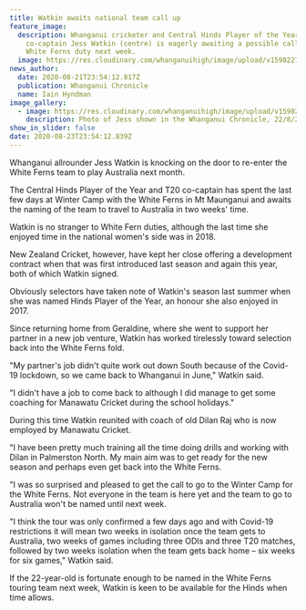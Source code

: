 ```yaml
---
title: Watkin awaits national team call up
feature_image:
  description: Whanganui cricketer and Central Hinds Player of the Year and T20
    co-captain Jess Watkin (centre) is eagerly awaiting a possible call up for
    White Ferns duty next week.
  image: https://res.cloudinary.com/whanganuihigh/image/upload/v1598227009/News/Jess_Watkin._chron_22.8.20.jpg
news_author:
  date: 2020-08-21T23:54:12.817Z
  publication: Whanganui Chronicle
  name: Iain Hyndman
image_gallery:
  - image: https://res.cloudinary.com/whanganuihigh/image/upload/v1598228982/News/Jess_Watkin_chron_22.8.20_snip.jpg
    description: Photo of Jess shown in the Whanganui Chronicle, 22/8/20.  Photo supplied.
show_in_slider: false
date: 2020-08-23T23:54:12.839Z
---
```

Whanganui allrounder Jess Watkin is knocking on the door to re-enter the White Ferns team to play Australia next month.

The Central Hinds Player of the Year and T20 co-captain has spent the last few days at Winter Camp with the White Ferns in Mt Maunganui and awaits the naming of the team to travel to Australia in two weeks' time.

Watkin is no stranger to White Fern duties, although the last time she enjoyed time in the national women's side was in 2018.

New Zealand Cricket, however, have kept her close offering a development contract when that was first introduced last season and again this year, both of which Watkin signed.

Obviously selectors have taken note of Watkin's season last summer when she was named Hinds Player of the Year, an honour she also enjoyed in 2017.

Since returning home from Geraldine, where she went to support her partner in a new job venture, Watkin has worked tirelessly toward selection back into the White Ferns fold.

"My partner's job didn't quite work out down South because of the Covid-19 lockdown, so we came back to Whanganui in June," Watkin said.

"I didn't have a job to come back to although I did manage to get some coaching for Manawatu Cricket during the school holidays."

During this time Watkin reunited with coach of old Dilan Raj who is now employed by Manawatu Cricket.

"I have been pretty much training all the time doing drills and working with Dilan in Palmerston North. My main aim was to get ready for the new season and perhaps even get back into the White Ferns.

"I was so surprised and pleased to get the call to go to the Winter Camp for the White Ferns. Not everyone in the team is here yet and the team to go to Australia won't be named until next week.

"I think the tour was only confirmed a few days ago and with Covid-19 restrictions it will mean two weeks in isolation once the team gets to Australia, two weeks of games including three ODIs and three T20 matches, followed by two weeks isolation when the team gets back home – six weeks for six games," Watkin said.

If the 22-year-old is fortunate enough to be named in the White Ferns touring team next week, Watkin is keen to be available for the Hinds when time allows.

